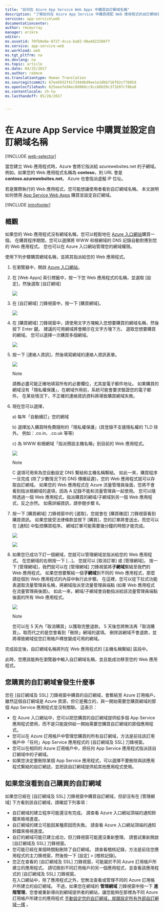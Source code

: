 ```yaml
---
title: "如何在 Azure App Service Web Apps 中購買自訂網域名稱"
description: "了解如何在 Azure App Service 中購買搭配 Web 應用程式的自訂網域名稱。"
services: app-service\web
documentationcenter: 
author: rmcmurray
manager: erikre
editor: 
ms.assetid: 70fb0e6e-8727-4cca-ba82-98a4d21586ff
ms.service: app-service-web
ms.workload: web
ms.tgt_pltfrm: na
ms.devlang: na
ms.topic: article
ms.date: 04/25/2017
ms.author: robmcm
ms.translationtype: Human Translation
ms.sourcegitcommit: 67ee6932f417194d6d9ee1e18bb716f02cf7605d
ms.openlocfilehash: 625eeefe94ec0d068cc9cc68b59c371697c786a8
ms.contentlocale: zh-tw
ms.lasthandoff: 05/26/2017


---
```

# <a name="buy-and-configure-a-custom-domain-name-in-azure-app-service"></a>在 Azure App Service 中購買並設定自訂網域名稱
[!INCLUDE [web-selector](../../includes/websites-custom-domain-selector.md)]

當您建立 Web 應用程式時，Azure 會將它指派給 azurewebsites.net 的子網域。 例如，如果您的 Web 應用程式名稱為 **contoso**，則 URL 會是 **contoso.azurewebsites.net**。 Azure 也會指派虛擬 IP 位址。

若是實際執行的 Web 應用程式，您可能想讓使用者看到自訂網域名稱。 本文說明如何使用 [App Service Web Apps](http://go.microsoft.com/fwlink/?LinkId=529714) 購買並設定自訂網域。 

[!INCLUDE [introfooter](../../includes/custom-dns-web-site-intro-notes.md)]

## <a name="overview"></a>概觀
如果您的 Web 應用程式沒有網域名稱，您可以輕鬆地在 [Azure 入口網站](https://portal.azure.com/)購買一個。 在購買程序期間，您可以選擇將 WWW 和根網域的 DNS 記錄自動對應到您的 Web 應用程式。 您也可以在 Azure 入口網站管理您的網域權限。

使用下列步驟購買網域名稱，並將其指派給您的 Web 應用程式。

1. 在瀏覽器中，開啟 [Azure 入口網站](https://portal.azure.com/)。
2. 在 [Web Apps] 索引標籤中，按一下您 Web 應用程式的名稱，並選取 [設定]，然後選取 [自訂網域]
   
    ![](./media/custom-dns-web-site-buydomains-web-app/dncmntask-cname-6.png)
3. 在 [自訂網域] 刀鋒視窗中，按一下 [購買網域]。
   
    ![](./media/custom-dns-web-site-buydomains-web-app/dncmntask-cname-buydomains-1.png)
4. 在 [購買網域] 刀鋒視窗中，請使用文字方塊輸入您想要購買的網域名稱，然後按下 Enter 鍵。 建議的可用網域將會顯示在文字方塊下方。 選取您想要購買的網域。 您可以選擇一次購買多個網域。 
   
   ![](./media/custom-dns-web-site-buydomains-web-app/dncmntask-cname-buydomains-2.png)
5. 按一下 [連絡人資訊]，然後填寫網域的連絡人資訊表單。
   
   ![](./media/custom-dns-web-site-buydomains-web-app/dncmntask-cname-buydomains-3.png)
   
   > [!NOTE]
   > 請務必盡可能正確地填寫所有的必要欄位，尤其是電子郵件地址。 如果購買的網域沒有「隱私權保護」，在網域作用前，系統可能會要求驗證您的電子郵件。 在某些情況下，不正確的連絡資訊資料將導致購買網域失敗。 
   > 
   > 
6. 現在您可以選擇，
   
    a) 每年「自動續訂」您的網域
   
    b) 選擇加入購買時免費隨附的「隱私權保護」(其登錄不支援隱私權的 TLD 除外。 例如：.co.in、.co.uk 等等)  
   
    c) 為 WWW 和根網域「指派預設主機名稱」到目前的 Web 應用程式。 
   
   ![](./media/custom-dns-web-site-buydomains-web-app/dncmntask-cname-buydomains-2.5.png)
   
   > [!NOTE]
   > C 選項可用來為您自動設定 DNS 繫結和主機名稱繫結。  如此一來，購買程序一旦完成 (除了少數情況下的 DNS 傳播延遲)，您的 Web 應用程式就可以存取自訂網域。 如果您的 Web 應用程式在 Azure 流量管理員後面，您將不會看到指派根網域的選項，因為 A 記錄不能和流量管理員一起使用。 您可以隨時透過一個 Web 應用程式，指派購買的網域/子網域到另一個 Web 應用程式，反之亦然。 如需詳細資訊，請參閱步驟 8。 
   > 
   > 
7. 按一下 [購買網域] 刀鋒視窗中的 [選取]，您就會在 [購買確認] 刀鋒視窗看到購買資訊。 如果您接受法律條款並按下 [購買]，您的訂單將會送出，而您可以在 [通知] 中監控購買程序。 網域訂單可能需要幾分鐘的時間才能完成。 
   
   ![](./media/custom-dns-web-site-buydomains-web-app/dncmntask-cname-buydomains-4.png)
   
   ![](./media/custom-dns-web-site-buydomains-web-app/dncmntask-cname-buydomains-5.png)
8. 如果您已成功下訂一個網域，您就可以管理網域並指派給您的 Web 應用程式。 在您網域的右側按一下 [...]。 您就可以 [取消訂單] 或 [管理網域]。 按一下 [管理網域]，我們就可以在 [管理網域] 刀鋒視窗將**子網域**繫結至我們的 Web 應用程式。 如果您想要繫結一個**子網域**到不同的 Web 應用程式，那麼請從個別 Web 應用程式的內容中執行此步驟。 在這裡，您可以從下拉式功能表選取流量管理員名稱，將網域指派至流量管理員端點 (如果 Web 應用程式在流量管理員後面)。 如此一來，網域/子網域會自動指派給該流量管理員端點後面的所有 Web 應用程式。 
   
    ![](./media/custom-dns-web-site-buydomains-web-app/dncmntask-cname-buydomains-6.png)
   
   > [!NOTE]
   > 您可以在 5 天內「取消購買」以獲取完整退款。 5 天後您將無法再「取消購買」，取而代之的是您會看到「刪除」網域的選項。 刪除該網域不會退款，並將導致網域從您訂用帳戶釋放變成可用的網域。 
   > 
   > 

完成設定後，自訂網域名稱將列在 Web 應用程式的 [主機名稱繫結] 區段中。

此時，您應該能夠在瀏覽器中輸入自訂網域名稱，並且能成功移至您的 Web 應用程式。

## <a name="what-happens-to-the-custom-domain-you-bought"></a>您購買的自訂網域會發生什麼事
您在 [自訂網域及 SSL] 刀鋒視窗中購買的自訂網域，會繫結至 Azure 訂用帳戶。 雖然這個自訂網域是 Azure 資源，但它是獨立的，與一開始需要您購買網域的那個 App Service 應用程式並沒有關聯。 這表示：

* 在 Azure 入口網站中，您可以把您購買的自訂網域提供給多個 App Service 應用程式使用，而不是只能提供給一開始需要您購買自訂網域的那個應用程式。 
* 您可以在 Azure 訂用帳戶中管理您購買的所有自訂網域，方法是前往該訂用帳戶中「任何」App Service 應用程式的 [自訂網域及 SSL] 刀鋒視窗。
* 您可以在相同的 Azure 訂用帳戶中，把任何 App Service 應用程式指派該自訂網域中的子網域。
* 如果您決定要刪除某個 App Service 應用程式，可以選擇不要刪除與該應用程式繫結的自訂網誌，並把該自訂網域提供給其他應用程式使用。

## <a name="if-you-cant-see-the-custom-domain-you-bought"></a>如果您沒看到自己購買的自訂網域
如果您已經在 [自訂網域及 SSL] 刀鋒視窗中購買自訂網域，但卻沒有在 [管理網域] 下方看到該自訂網域，請確認下列事項：

* 自訂網域的建立程序可能還沒有完成。 請查看 Azure 入口網站頂端的通知鈴鐺來檢視進度。
* 自訂網域的建立可能因某種原因而失敗。 請查看 Azure 入口網站頂端的通知鈴鐺來檢視進度。
* 自訂的網域可能已建立成功，但刀鋒視窗可能還沒重新整理。 請嘗試重新開啟 [自訂網域及 SSL] 刀鋒視窗。
* 您可能已經在某個時間點刪除了自訂網域。 請查看稽核記錄，方法是前往您應用程式的主刀鋒視窗，然後按一下 [設定] > [稽核記錄]。 
* 您正在查看的 [自訂網域及 SSL] 刀鋒視窗，可能屬於不同 Azure 訂用帳戶所建立的應用程式。 請切換到不同訂用帳戶的另一個應用程式，並查看該應用程式的 [自訂網域及 SSL] 刀鋒視窗。  
    在入口網站中，除了應用程式之外，您無法查看或管理不同的 Azure 訂用帳戶所建立的自訂網域。 不過，如果您在網域的 **管理網域** 刀鋒視窗中按一下 **進階管理**，您會被重新導向到網域提供者的網站，讓您能夠在那裡為不同 Azure 訂用帳戶所建立的應用程式  [手動設定您的自訂網域，就跟設定所有外部自訂網域一樣](app-service-web-tutorial-custom-domain.md) 
  。 



